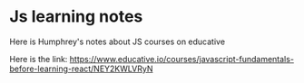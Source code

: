 # Js learning notes
Here is Humphrey's notes about JS courses on educative

Here is the link:
https://www.educative.io/courses/javascript-fundamentals-before-learning-react/NEY2KWLVRyN